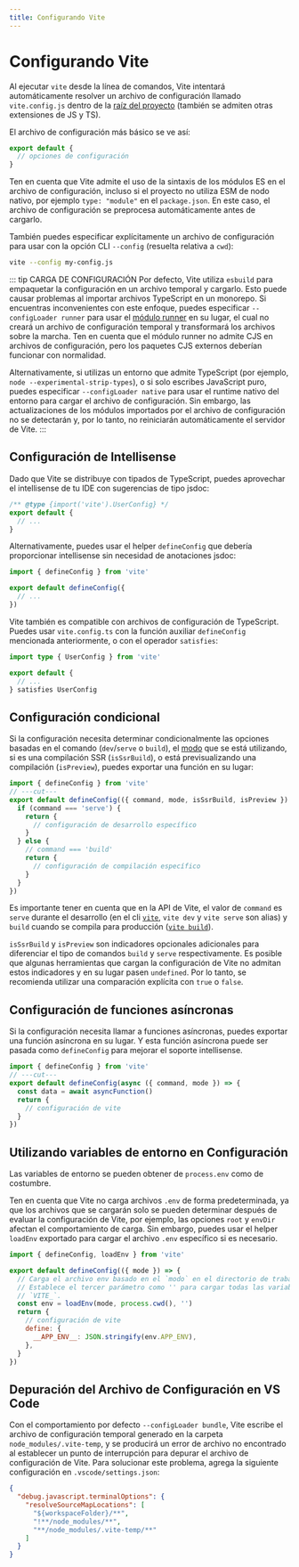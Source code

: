 ```yaml
---
title: Configurando Vite
---
```


# Configurando Vite

Al ejecutar `vite` desde la línea de comandos, Vite intentará automáticamente resolver un archivo de configuración llamado `vite.config.js` dentro de la [raíz del proyecto](/guide/#index-html-y-raiz-del-proyecto) (también se admiten otras extensiones de JS y TS).

El archivo de configuración más básico se ve así:

```js [vite.config.js]
export default {
  // opciones de configuración
}
```

Ten en cuenta que Vite admite el uso de la sintaxis de los módulos ES en el archivo de configuración, incluso si el proyecto no utiliza ESM de nodo nativo, por ejemplo `type: "module"` en el `package.json`. En este caso, el archivo de configuración se preprocesa automáticamente antes de cargarlo.

También puedes especificar explícitamente un archivo de configuración para usar con la opción CLI `--config` (resuelta relativa a `cwd`):

```bash
vite --config my-config.js
```

::: tip CARGA DE CONFIGURACIÓN
Por defecto, Vite utiliza `esbuild` para empaquetar la configuración en un archivo temporal y cargarlo. Esto puede causar problemas al importar archivos TypeScript en un monorepo. Si encuentras inconvenientes con este enfoque, puedes especificar `--configLoader runner` para usar el [módulo runner](/guide/api-environment-runtimes.html#modulerunner) en su lugar, el cual no creará un archivo de configuración temporal y transformará los archivos sobre la marcha. Ten en cuenta que el módulo runner no admite CJS en archivos de configuración, pero los paquetes CJS externos deberían funcionar con normalidad.

Alternativamente, si utilizas un entorno que admite TypeScript (por ejemplo, `node --experimental-strip-types`), o si solo escribes JavaScript puro, puedes especificar `--configLoader native` para usar el runtime nativo del entorno para cargar el archivo de configuración. Sin embargo, las actualizaciones de los módulos importados por el archivo de configuración no se detectarán y, por lo tanto, no reiniciarán automáticamente el servidor de Vite.
:::

## Configuración de Intellisense

Dado que Vite se distribuye con tipados de TypeScript, puedes aprovechar el intellisense de tu IDE con sugerencias de tipo jsdoc:

```js
/** @type {import('vite').UserConfig} */
export default {
  // ...
}
```

Alternativamente, puedes usar el helper `defineConfig` que debería proporcionar intellisense sin necesidad de anotaciones jsdoc:

```js
import { defineConfig } from 'vite'

export default defineConfig({
  // ...
})
```

Vite también es compatible con archivos de configuración de TypeScript. Puedes usar `vite.config.ts` con la función auxiliar `defineConfig` mencionada anteriormente, o con el operador `satisfies`:

```ts
import type { UserConfig } from 'vite'

export default {
  // ...
} satisfies UserConfig
```

## Configuración condicional

Si la configuración necesita determinar condicionalmente las opciones basadas en el comando (`dev`/`serve` o `build`), el [modo](/guide/env-and-mode#modes) que se está utilizando, si es una compilación SSR (`isSsrBuild`), o está previsualizando una compilación (`isPreview`), puedes exportar una función en su lugar:

```js twoslash
import { defineConfig } from 'vite'
// ---cut---
export default defineConfig(({ command, mode, isSsrBuild, isPreview }) => {
  if (command === 'serve') {
    return {
      // configuración de desarrollo específico
    }
  } else {
    // command === 'build'
    return {
      // configuración de compilación específico
    }
  }
})
```

Es importante tener en cuenta que en la API de Vite, el valor de `command` es `serve` durante el desarrollo (en el cli [`vite`](/guide/cli#vite), `vite dev` y `vite serve` son alias) y `build` cuando se compila para producción ([`vite build`](/guide/cli#vite-build)).

`isSsrBuild` y `isPreview` son indicadores opcionales adicionales para diferenciar el tipo de comandos `build` y `serve` respectivamente. Es posible que algunas herramientas que cargan la configuración de Vite no admitan estos indicadores y en su lugar pasen `undefined`. Por lo tanto, se recomienda utilizar una comparación explícita con `true` o `false`.

## Configuración de funciones asíncronas

Si la configuración necesita llamar a funciones asíncronas, puedes exportar una función asíncrona en su lugar. Y esta función asíncrona puede ser pasada como `defineConfig` para mejorar el soporte intellisense.

```js twoslash
import { defineConfig } from 'vite'
// ---cut---
export default defineConfig(async ({ command, mode }) => {
  const data = await asyncFunction()
  return {
    // configuración de vite
  }
})
```

## Utilizando variables de entorno en Configuración

Las variables de entorno se pueden obtener de `process.env` como de costumbre.

Ten en cuenta que Vite no carga archivos `.env` de forma predeterminada, ya que los archivos que se cargarán solo se pueden determinar después de evaluar la configuración de Vite, por ejemplo, las opciones `root` y `envDir` afectan el comportamiento de carga. Sin embargo, puedes usar el helper `loadEnv` exportado para cargar el archivo `.env` específico si es necesario.

```js twoslash
import { defineConfig, loadEnv } from 'vite'

export default defineConfig(({ mode }) => {
  // Carga el archivo env basado en el `modo` en el directorio de trabajo actual.
  // Establece el tercer parámetro como '' para cargar todas las variables de entorno sin importar el prefijo
  // `VITE_`.
  const env = loadEnv(mode, process.cwd(), '')
  return {
    // configuración de vite
    define: {
      __APP_ENV__: JSON.stringify(env.APP_ENV),
    },
  }
})
```

## Depuración del Archivo de Configuración en VS Code

Con el comportamiento por defecto `--configLoader bundle`, Vite escribe el archivo de configuración temporal generado en la carpeta `node_modules/.vite-temp`, y se producirá un error de archivo no encontrado al establecer un punto de interrupción para depurar el archivo de configuración de Vite. Para solucionar este problema, agrega la siguiente configuración en `.vscode/settings.json`:

```json
{
  "debug.javascript.terminalOptions": {
    "resolveSourceMapLocations": [
      "${workspaceFolder}/**",
      "!**/node_modules/**",
      "**/node_modules/.vite-temp/**"
    ]
  }
}
```
